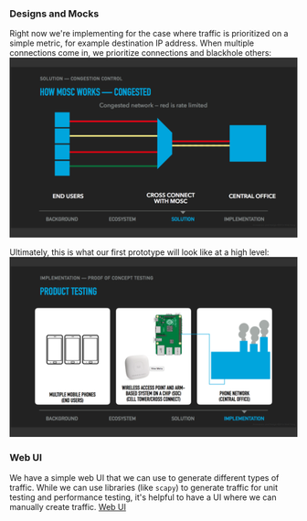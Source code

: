 ### Designs and Mocks
Right now we're implementing for the case where traffic is prioritized on a
simple metric, for example destination IP address.  When multiple connections
come in, we prioritize connections and blackhole others:
![Scenario](/img/scenario.png)

Ultimately, this is what our first prototype will look like at a high level:
![Implementation](/img/implementation.png)

### Web UI
We have a simple web UI that we can use to generate different types of traffic.
While we can use libraries (like `scapy`) to generate traffic for unit testing
and performance testing, it's helpful to have a UI where we can manually create
traffic.  [Web UI]( https://berkeley-mosc.github.io/MOSC/)
